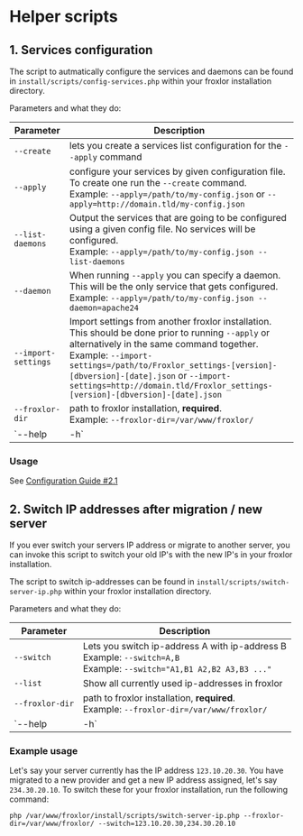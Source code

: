 # Helper scripts

## 1. Services configuration

The script to autmatically configure the services and daemons can be found in `install/scripts/config-services.php` within your froxlor installation directory.

Parameters and what they do:

| Parameter | Description |
| --- | --- |
| `--create` | lets you create a services list configuration for the `--apply` command |
| `--apply` | configure your services by given configuration file. To create one run the `--create` command.<br>Example: `--apply=/path/to/my-config.json` or `--apply=http://domain.tld/my-config.json` |
| `--list-daemons` | Output the services that are going to be configured using a given config file. No services will be configured.<br>Example: `--apply=/path/to/my-config.json --list-daemons` |
| `--daemon` | When running `--apply` you can specify a daemon. This will be the only service that gets configured.<br>Example: `--apply=/path/to/my-config.json --daemon=apache24` |
| `--import-settings` | Import settings from another froxlor installation. This should be done prior to running `--apply` or alternatively in the same command together.<br>Example: `--import-settings=/path/to/Froxlor_settings-[version]-[dbversion]-[date].json` or `--import-settings=http://domain.tld/Froxlor_settings-[version]-[dbversion]-[date].json` |
| `--froxlor-dir` | path to froxlor installation, <b>required</b>.<br>Example: `--froxlor-dir=/var/www/froxlor/` |
| `--help | -h` | show help screen |


### Usage

See [Configuration Guide #2.1](../general/configuration/#_2-1-automatically-from-cli)

## 2. Switch IP addresses after migration / new server

If you ever switch your servers IP address or migrate to another server, you can invoke this script to switch your old IP's with the new IP's in your froxlor installation.

The script to switch ip-addresses can be found in `install/scripts/switch-server-ip.php` within your froxlor installation directory.

Parameters and what they do:

| Parameter | Description |
| --- | --- |
| `--switch` | Lets you switch ip-address A with ip-address B<br>Example: `--switch=A,B`<br>Example: `--switch="A1,B1 A2,B2 A3,B3 ..."` |
| `--list` | Show all currently used ip-addresses in froxlor |
| `--froxlor-dir` | path to froxlor installation, <b>required</b>.<br>Example: `--froxlor-dir=/var/www/froxlor/` |
| `--help | -h` | show help screen |

### Example usage

Let's say your server currently has the IP address `123.10.20.30`. You have migrated to a new provider and get a new IP address assigned, let's say `234.30.20.10`. To switch these for your froxlor installation, run the following command:

```shell
php /var/www/froxlor/install/scripts/switch-server-ip.php --froxlor-dir=/var/www/froxlor/ --switch=123.10.20.30,234.30.20.10
```
